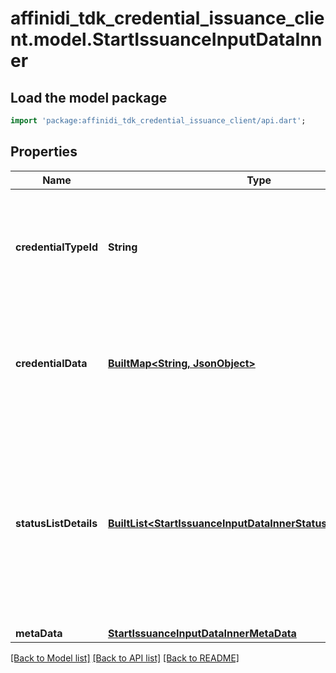 # affinidi_tdk_credential_issuance_client.model.StartIssuanceInputDataInner

## Load the model package

```dart
import 'package:affinidi_tdk_credential_issuance_client/api.dart';
```

## Properties

| Name                  | Type                                                                                                                           | Description                                                                                                                                                  | Notes      |
| --------------------- | ------------------------------------------------------------------------------------------------------------------------------ | ------------------------------------------------------------------------------------------------------------------------------------------------------------ | ---------- |
| **credentialTypeId**  | **String**                                                                                                                     | It is a String that identifies a Credential that is being requested to be issued.                                                                            |
| **credentialData**    | [**BuiltMap&lt;String, JsonObject&gt;**](JsonObject.md)                                                                        | Object of data to be included in the issued credential ,should match the credential type                                                                     |
| **statusListDetails** | [**BuiltList&lt;StartIssuanceInputDataInnerStatusListDetailsInner&gt;**](StartIssuanceInputDataInnerStatusListDetailsInner.md) | Types of status lists to which the credential should be added once issued. If not provided or empty, the credential is not added to any of the status lists. | [optional] |
| **metaData**          | [**StartIssuanceInputDataInnerMetaData**](StartIssuanceInputDataInnerMetaData.md)                                              |                                                                                                                                                              | [optional] |

[[Back to Model list]](../README.md#documentation-for-models) [[Back to API list]](../README.md#documentation-for-api-endpoints) [[Back to README]](../README.md)
